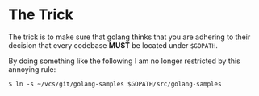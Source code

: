 # The Trick

The trick is to make sure that golang thinks that you are adhering to their decision that every codebase **MUST** be located under `$GOPATH`.

By doing something like the following I am no longer restricted by this annoying rule:

```shell
$ ln -s ~/vcs/git/golang-samples $GOPATH/src/golang-samples
```

